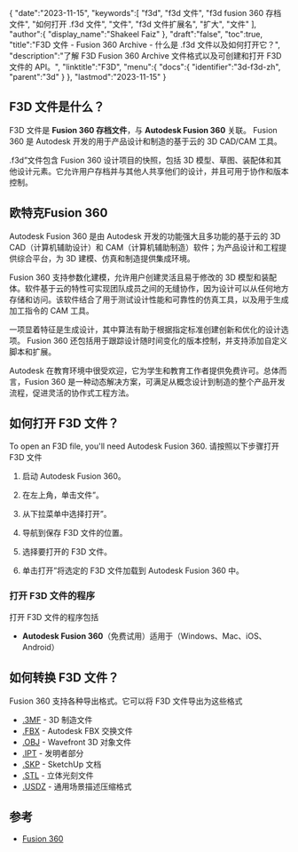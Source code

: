 {
   "date":"2023-11-15",
   "keywords":[
"f3d",
"f3d 文件",
"f3d fusion 360 存档文件",
"如何打开 .f3d 文件",
"文件",
"f3d 文件扩展名",
"扩大",
"文件"
],
   "author":{
      "display_name":"Shakeel Faiz"
},
   "draft":"false",
   "toc":true,
   "title":"F3D 文件 - Fusion 360 Archive - 什么是 .f3d 文件以及如何打开它？",
   "description":"了解 F3D Fusion 360 Archive 文件格式以及可创建和打开 F3D 文件的 API。",
   "linktitle":"F3D",
   "menu":{
      "docs":{
         "identifier":"3d-f3d-zh",
         "parent":"3d"
}
},
   "lastmod":"2023-11-15"
}

## F3D 文件是什么？

F3D 文件是 **Fusion 360 存档文件**，与 **Autodesk Fusion 360** 关联。 Fusion 360 是 Autodesk 开发的用于产品设计和制造的基于云的 3D CAD/CAM 工具。

.f3d”文件包含 Fusion 360 设计项目的快照，包括 3D 模型、草图、装配体和其他设计元素。它允许用户存档并与其他人共享他们的设计，并且可用于协作和版本控制。

## 欧特克Fusion 360

Autodesk Fusion 360 是由 Autodesk 开发的功能强大且多功能的基于云的 3D CAD（计算机辅助设计）和 CAM（计算机辅助制造）软件；为产品设计和工程提供综合平台，为 3D 建模、仿真和制造提供集成环境。

Fusion 360 支持参数化建模，允许用户创建灵活且易于修改的 3D 模型和装配体。软件基于云的特性可实现团队成员之间的无缝协作，因为设计可以从任何地方存储和访问。该软件结合了用于测试设计性能和可靠性的仿真工具，以及用于生成加工指令的 CAM 工具。

一项显着特征是生成设计，其中算法有助于根据指定标准创建创新和优化的设计选项。 Fusion 360 还包括用于跟踪设计随时间变化的版本控制，并支持添加自定义脚本和扩展。

Autodesk 在教育环境中很受欢迎，它为学生和教育工作者提供免费许可。总体而言，Fusion 360 是一种动态解决方案，可满足从概念设计到制造的整个产品开发流程，促进灵活的协作式工程方法。

## 如何打开 F3D 文件？

To open an F3D file, you'll need Autodesk Fusion 360. 请按照以下步骤打开 F3D 文件

1. 启动 Autodesk Fusion 360。

1. 在左上角，单击文件”。

1. 从下拉菜单中选择打开”。

1. 导航到保存 F3D 文件的位置。

1. 选择要打开的 F3D 文件。

1. 单击打开”将选定的 F3D 文件加载到 Autodesk Fusion 360 中。

### 打开 F3D 文件的程序

打开 F3D 文件的程序包括

- **Autodesk Fusion 360**（免费试用）适用于（Windows、Mac、iOS、Android）

## 如何转换 F3D 文件？

Fusion 360 支持各种导出格式。它可以将 F3D 文件导出为这些格式

- [.3MF](/3d/3mf/) - 3D 制造文件
- [.FBX](/3d/fbx/) - Autodesk FBX 交换文件
- [.OBJ](/3d/obj/) - Wavefront 3D 对象文件
- [.IPT](/3d/ipt/) - 发明者部分
- [.SKP](/image/skp/) - SketchUp 文档
- [.STL](/cad/stl/) - 立体光刻文件
- [.USDZ](/3d/usdz/) - 通用场景描述压缩格式

## 参考
* [Fusion 360](https://en.wikipedia.org/wiki/Fusion_360)



